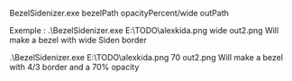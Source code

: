 BezelSidenizer.exe bezelPath opacityPercent/wide outPath

Exemple : 
.\BezelSidenizer.exe E:\TODO\alexkida.png wide out2.png
Will make a bezel with wide Siden border

.\BezelSidenizer.exe E:\TODO\alexkida.png 70 out2.png
Will make a bezel with 4/3 border and a 70% opacity
